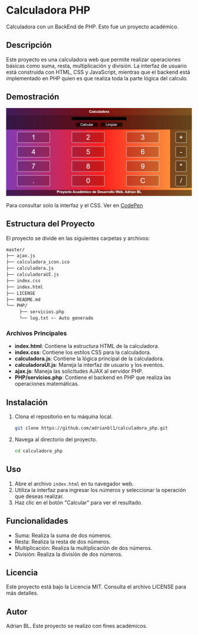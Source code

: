 # Calculadora PHP

Calculadora con un BackEnd de PHP. Esto fue un proyecto académico.

## Descripción

Este proyecto es una calculadora web que permite realizar operaciones básicas como suma, resta, multiplicación y división. La interfaz de usuario está construida con HTML, CSS y JavaScript, mientras que el backend está implementado en PHP quien es que realiza toda la parte lógica del calculo.

## Demostración

<div align="center">
    <img src="/docs/14-2-2025_15148_localhost.jpeg" alt="Vista">
</div>

Para consultar solo la interfaz y el CSS. Ver en [CodePen](https://codepen.io/AdrianBL/pen/yyLNbVz)

## Estructura del Proyecto
El proyecto se divide en las siguientes carpetas y archivos:

```bash
master/
├── ajax.js
├── calculadora_icon.ico
├── calculadora.js
├── calculadoraUI.js
├── index.css
├── index.html
├── LICENSE
├── README.md
└── PHP/
     ├── servicios.php
     └── log.txt <- Auto generado
``` 


### Archivos Principales

- **index.html**: Contiene la estructura HTML de la calculadora.
- **index.css**: Contiene los estilos CSS para la calculadora.
- **calculadora.js**: Contiene la lógica principal de la calculadora.
- **calculadoraUI.js**: Maneja la interfaz de usuario y los eventos.
- **ajax.js**: Maneja las solicitudes AJAX al servidor PHP.
- **PHP/servicios.php**: Contiene el backend en PHP que realiza las operaciones matemáticas.

## Instalación

1. Clona el repositorio en tu máquina local.
   ```sh
   git clone https://github.com/adrianbl1/calculadora_php.git
   ```
2. Navega al directorio del proyecto.
   ```sh
   cd calculadora_php
   ```

## Uso
1. Abre el archivo `index.html` en tu navegador web.
2. Utiliza la interfaz para ingresar los números y seleccionar la operación que deseas realizar.
3. Haz clic en el botón "Calcular" para ver el resultado.

## Funcionalidades
- Suma: Realiza la suma de dos números.
- Resta: Realiza la resta de dos números.
- Multiplicación: Realiza la multiplicación de dos números.
- División: Realiza la división de dos números.

## Licencia
Este proyecto está bajo la Licencia MIT. Consulta el archivo LICENSE para más detalles.

## Autor
Adrian BL. Este proyecto se realizo con fines académicos.